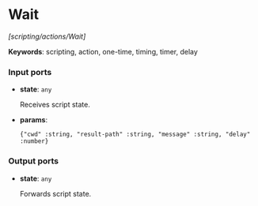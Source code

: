 # Wait

_[scripting/actions/Wait]_

__Keywords__: scripting, action, one-time, timing, timer, delay

### Input ports

* __state__: ` any `

    Receives script state.<br>


* __params__: 
    ```
    {"cwd" :string, "result-path" :string, "message" :string, "delay" :number}
    ```

### Output ports

* __state__: ` any `

    Forwards script state.<br>

